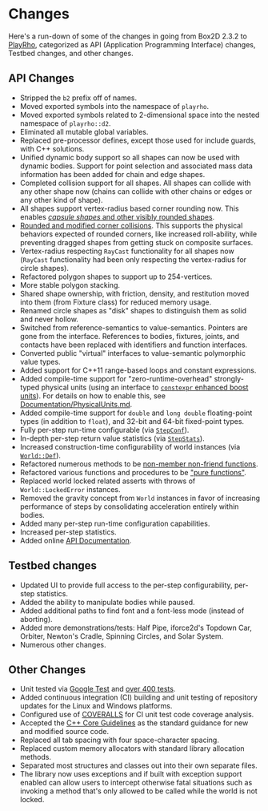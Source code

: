 # Changes

Here's a run-down of some of the changes in going from Box2D 2.3.2 to
[PlayRho](https://github.com/louis-langholtz/PlayRho), categorized
as API (Application Programming Interface) changes, Testbed changes, and other changes.

## API Changes

- Stripped the `b2` prefix off of names.
- Moved exported symbols into the namespace of `playrho`.
- Moved exported symbols related to 2-dimensional space into the nested namespace of `playrho::d2`.
- Eliminated all mutable global variables.
- Replaced pre-processor defines, except those used for include guards, with C++ solutions.
- Unified dynamic body support so all shapes can now be used with dynamic bodies.
  Support for point selection and associated mass data information has been added for
  chain and edge shapes.
- Completed collision support for all shapes.
  All shapes can collide with any other shape now (chains can collide with other
  chains or edges or any other kind of shape).
- All shapes support vertex-radius based corner rounding now. This enables
  [*capsule shapes* and other visibly rounded shapes](https://github.com/louis-langholtz/PlayRho/blob/master/Documentation/images/RoundedCornerShapes.png).
- [Rounded and modified corner collisions](https://github.com/louis-langholtz/PlayRho/blob/master/Documentation/CollisionHandlng.md).
  This supports the physical behaviors expected of rounded corners, like
  increased roll-ability, while preventing dragged shapes from getting stuck
  on composite surfaces.
- Vertex-radius respecting `RayCast` functionality for all shapes now
  (`RayCast` functionality had been only respecting the vertex-radius for
  circle shapes).
- Refactored polygon shapes to support up to 254-vertices.
- More stable polygon stacking.
- Shared shape ownership, with friction, density, and restitution moved into
  them (from Fixture class) for reduced memory usage.
- Renamed circle shapes as "disk" shapes to distinguish them as solid and never hollow.
- Switched from reference-semantics to value-semantics. Pointers are gone from the interface. References to bodies, fixtures, joints, and contacts have been replaced with identifiers and function interfaces.
- Converted public "virtual" interfaces to value-semantic polymorphic value types.
- Added support for C++11 range-based loops and constant expressions.
- Added compile-time support for "zero-runtime-overhead" strongly-typed physical units (using an
  interface to [`constexpr` enhanced boost units](https://github.com/louis-langholtz/units)).
  For details on how to enable this, see
  [Documentation/PhysicalUnits.md](https://github.com/louis-langholtz/PlayRho/blob/master/Documentation/PhysicalUnits.md).
- Added compile-time support for `double` and `long double` floating-point types (in addition to `float`), and 32-bit and 64-bit fixed-point types.
- Fully per-step run-time configurable (via
  [`StepConf`](https://github.com/louis-langholtz/PlayRho/blob/master/PlayRho/Dynamics/StepConf.hpp)).
- In-depth per-step return value statistics (via
  [`StepStats`](https://github.com/louis-langholtz/PlayRho/blob/master/PlayRho/Dynamics/StepStats.hpp)).
- Increased construction-time configurability of world instances (via
  [`World::Def`](https://github.com/louis-langholtz/PlayRho/blob/master/PlayRho/Dynamics/World.hpp#L107)).
- Refactored numerous methods to be
  [non-member non-friend functions](http://www.drdobbs.com/cpp/how-non-member-functions-improve-encapsu/184401197).
- Refactored various functions and procedures to be
  ["pure functions"](https://en.wikipedia.org/wiki/Pure_function).
- Replaced world locked related asserts with throws of `World::LockedError`
  instances.
- Removed the gravity concept from `World` instances in favor of increasing performance of steps by consolidating acceleration entirely within bodies.
- Added many per-step run-time configuration capabilities.
- Increased per-step statistics.
- Added online [API Documentation](http://louis-langholtz.github.io/PlayRho/API/index.html).

## Testbed changes

- Updated UI to provide full access to the per-step configurability, per-step statistics.
- Added the ability to manipulate bodies while paused.
- Added additional paths to find font and a font-less mode (instead of aborting).
- Added more demonstrations/tests: Half Pipe, iforce2d's Topdown Car, Orbiter, Newton's
  Cradle, Spinning Circles, and Solar System.
- Numerous other changes.

## Other Changes

- Unit tested via [Google Test](https://github.com/google/googletest/tree/aa148eb2b7f70ede0eb10de34b6254826bfb34f4)
  and [over 400 tests](https://github.com/louis-langholtz/PlayRho/tree/master/UnitTests).
- Added continuous integration (CI) building and unit testing of repository updates
  for the Linux and Windows platforms.
- Configured use of [COVERALLS](https://coveralls.io/github/louis-langholtz/PlayRho?branch=dev)
  for CI unit test code coverage analysis.
- Accepted the [C++ Core Guidelines](https://github.com/isocpp/CppCoreGuidelines/blob/master/CppCoreGuidelines.md)
  as the standard guidance for new and modified source code.
- Replaced all tab spacing with four space-character spacing.
- Replaced custom memory allocators with standard library allocation methods.
- Separated most structures and classes out into their own separate files.
- The library now uses exceptions and if built with exception support enabled can allow users
  to intercept otherwise fatal situations such as invoking a method that's only allowed to be
  called while the world is not locked.
